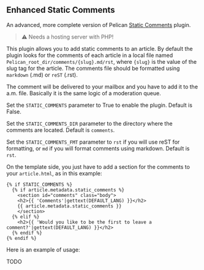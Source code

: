 Enhanced Static Comments
------------------------

An advanced, more complete version of Pelican [Static Comments](https://github.com/getpelican/pelican-plugins/tree/master/static_comments) plugin.

>:warning: Needs a hosting server with PHP!

This plugin allows you to add static comments to an article. By default the
plugin looks for the comments of each article in a local file named
``Pelican_root_dir/comments/{slug}.md/rst``, where ``{slug}`` is the value of the slug tag for the
article. The comments file should be formatted using ``markdown`` (.md) or ``reST`` (.rst).

The comment will be delivered to your mailbox and you have to add it to the a.m. file. Basically it is
the same logic of a moderation queue.

Set the ``STATIC_COMMENTS`` parameter to True to enable the plugin. Default is
False.

Set the ``STATIC_COMMENTS_DIR`` parameter to the directory where the comments
are located. Default is ``comments``.

Set the ``STATIC_COMMENTS_FMT`` parameter to ``rst`` if you will use reST for formatting, 
or ``md`` if you will format comments using markdown. Default is ``rst``.

On the template side, you just have to add a section for the comments to your
``article.html``, as in this example:

    {% if STATIC_COMMENTS %}
      {% if article.metadata.static_comments %}
        <section id="comments" class="body">
        <h2>{{ 'Comments'|gettext(DEFAULT_LANG) }}</h2>
        {{ article.metadata.static_comments }}
        </section>
      {% elif %}
        <h2>{{ 'Would you like to be the first to leave a comment?'|gettext(DEFAULT_LANG) }}</h2>
      {% endif %}
    {% endif %}

Here is an example of usage:

TODO
